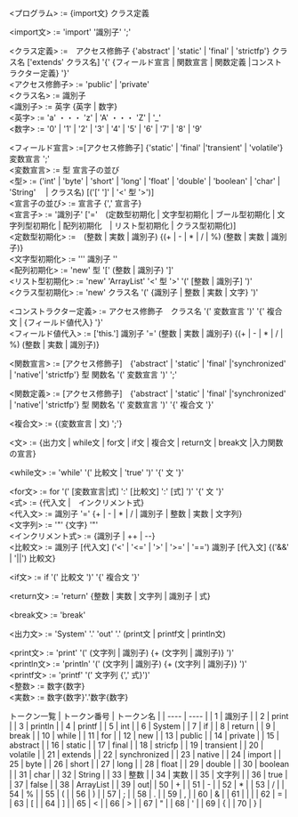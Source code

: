 <プログラム> := {import文} クラス定義  

<import文> := 'import' '識別子' ';'  

<クラス定義> :=　アクセス修飾子 {'abstract' | 'static' | 'final' | 'strictfp'} クラス名  ['extends' クラス名] '{' {フィールド宣言 | 関数宣言 | 関数定義 |コンストラクター定義} '}'  
<アクセス修飾子> := 'public' | 'private'  
<クラス名> := 識別子  
<識別子> := 英字 {英字 | 数字}  
<英字> := 'a' ・・・ 'z' | 'A' ・・・ 'Z' | '_'  
<数字> := '0' | '1' | '2' | '3' | '4' | '5' | '6' | '7' | '8' | '9'  

<フィールド宣言> :=[アクセス修飾子] {'static' | 'final' |'transient' | 'volatile'} 変数宣言 ';'  
<変数宣言> := 型 宣言子の並び  
<型> := ('int' | 'byte' | 'short' | 'long' | 'float' | 'double' | 'boolean' | 'char' | 'String'　 | クラス名) [('[' ']' | '<' 型 '>')]  
<宣言子の並び> := 宣言子 {',' 宣言子}  
<宣言子> := '識別子' ['='　(定数型初期化 | 文字型初期化 | ブール型初期化 | 文字列型初期化 | 配列初期化　| リスト型初期化 | クラス型初期化)]  
<定数型初期化> :=　(整数 | 実数 | 識別子) {(+ | - | * | / | %) (整数 | 実数 | 識別子)}  
<文字型初期化> := '\'' 識別子 '\'  
<配列初期化> := 'new' 型 '[' (整数 | 識別子) ']'  
<リスト型初期化> := 'new' 'ArrayList' '<' 型 '>' '(' [整数 | 識別子] ')'   
<クラス型初期化> := 'new' クラス名 '(' {識別子 | 整数 | 実数 | 文字} ')'  

<コンストラクター定義> := アクセス修飾子　クラス名 '(' 変数宣言 ')' '{' 複合文 | {フィールド値代入} '}'  
<フィールド値代入> := ['this.'] 識別子 '=' (整数 | 実数 | 識別子) {(+ | - | * | / | %) (整数 | 実数 | 識別子)}  

<関数宣言> := [アクセス修飾子]　{'abstract' | 'static' | 'final' |'synchronized' | 'native'| 'strictfp'} 型 関数名 '(' 変数宣言 ')' ';'  

<関数定義> := [アクセス修飾子]　{'abstract' | 'static' | 'final' |'synchronized' | 'native'| 'strictfp'} 型 関数名 '(' 変数宣言 ')' '{' 複合文 '}'  

<複合文> := {(変数宣言 | 文) ';'}  

<文> := {出力文 | while文 | for文 | if文 | 複合文 | return文 | break文 |入力関数の宣言}  

<while文> := 'while' '(' 比較文 | 'true' ')' '{' 文 '}'  

<for文> := for '(' [変数宣言|式] ':' [比較文] ':' [式] ')' '{' 文 '}'  
<式> := {代入文 |　インクリメント式}  
<代入文> := 識別子 '=' {+ | - | * | / | 識別子 | 整数 | 実数 | 文字列}  
<文字列> := '\"'  {文字} '\"'  
<インクリメント式> := {識別子 | ++ | --}  
<比較文> := 識別子 [代入文] ('<' | '<=' | '>' | '>=' | '==') 識別子 [代入文] {('&&' | '||') 比較文}  

<if文> := if '(' 比較文 ')' '{' 複合文 '}'  

<return文> := 'return' {整数 | 実数 | 文字列 | 識別子 | 式}  

<break文> := 'break'  

<出力文> := 'System' '.' 'out' '.' (print文 | printf文 | println文)  

<print文> := 'print' '(' (文字列 | 識別子) {+ (文字列 | 識別子)} ')'  
<println文> := 'println' '(' (文字列 | 識別子) {+ (文字列 | 識別子)} ')'  
<printf文> := 'printf' '(' 文字列  {',' 式}')'  
<整数> := 数字{数字}  
<実数> := 数字{数字}'\.'数字{数字}  

トークン一覧
| トークン番号 | トークン名 |
| ---- | ---- |
| 1 | 識別子 |
| 2 | print |
| 3 | println |
| 4 | printf |
| 5 | int |
| 6 | System |
| 7 | if |
| 8 | return |
| 9 | break |
| 10 | while |
| 11 | for |
| 12 | new |
| 13 | public |
| 14 | private |
| 15 | abstract |
| 16 | static |
| 17 | final |
| 18 | stricfp |
| 19 | transient |
| 20 | volatile |
| 21 | extends |
| 22 | synchronized |
| 23 | native |
| 24 | import |
| 25 | byte |
| 26 | short |
| 27 | long |
| 28 | float |
| 29 | double |
| 30 | boolean |
| 31 | char |
| 32 | String |
| 33 | 整数 |
| 34 | 実数 |
| 35 | 文字列 |
| 36 | true |
| 37 | false |
| 38 | ArrayList |
| 39 | out|
| 50 | + |
| 51 | - |
| 52 | * |
| 53 | / |
| 54 | % |
| 55 | ( |
| 56 | ) |
| 57 | ; |
| 58 | . |
| 59 | , |
| 60 | & |
| 61 | \| |
| 62 | = |
| 63 | [ |
| 64 | ] |
| 65 | < |
| 66 | > |
| 67 | " |
| 68 | ' |
| 69 | { |
| 70 | } |
